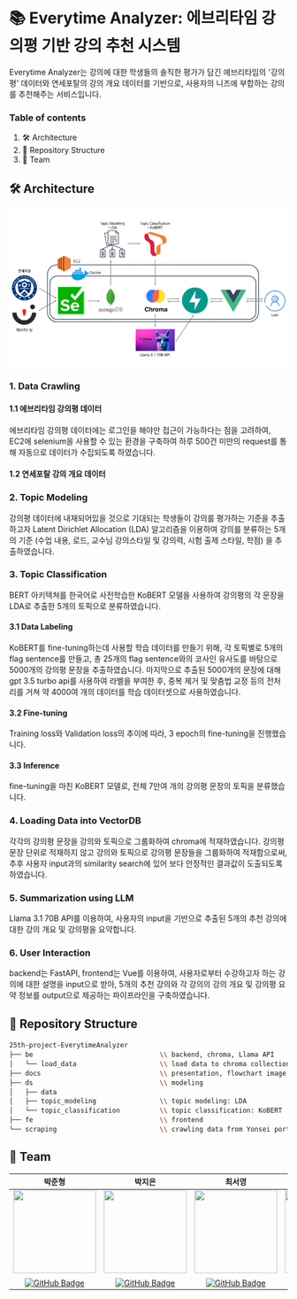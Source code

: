 # 📚 Everytime Analyzer: 에브리타임 강의평 기반 강의 추천 시스템
Everytime Analyzer는 강의에 대한 학생들의 솔직한 평가가 담긴 에브리타임의 '강의평' 데이터와 연세포탈의 강의 개요 데이터를 기반으로, 사용자의 니즈에 부합하는 강의를 추천해주는 서비스입니다.

### Table of contents
1. 🛠️ Architecture
2. 📂 Repository Structure
3. 👯 Team

## 🛠️ Architecture
![image](https://github.com/YBIGTA/25th-project-EverytimeAnalyzer/blob/main/docs/flowchart.png)
### 1. Data Crawling
#### 1.1 에브리타임 강의평 데이터
에브리타임 강의평 데이터에는 로그인을 해야만 접근이 가능하다는 점을 고려하여, EC2에 selenium을 사용할 수 있는 환경을 구축하여 하루 500건 미만의 request를 통해 자동으로 데이터가 수집되도록 하였습니다.
#### 1.2 연세포탈 강의 개요 데이터
### 2. Topic Modeling
강의평 데이터에 내재되어있을 것으로 기대되는 학생들이 강의를 평가하는 기준을 추출하고자 Latent Dirichlet Allocation (LDA) 알고리즘을 이용하여 강의를 분류하는 5개의 기준 (수업 내용, 로드, 교수님 강의스타일 및 강의력, 시험 출제 스타일, 학점) 을 추출하였습니다. 
### 3. Topic Classification
BERT 아키텍쳐를 한국어로 사전학습한 KoBERT 모델을 사용하여 강의평의 각 문장을 LDA로 추출한 5개의 토픽으로 분류하였습니다.
#### 3.1 Data Labeling
KoBERT를 fine-tuning하는데 사용할 학습 데이터를 만들기 위해, 각 토픽별로 5개의 flag sentence를 만들고, 총 25개의 flag sentence와의 코사인 유사도를 바탕으로 5000개의 강의평 문장을 추출하였습니다. 마지막으로 추출된 5000개의 문장에 대해 gpt 3.5 turbo api를 사용하여 라벨을 부여한 후, 중복 제거 및 맞춤법 교정 등의 전처리를 거쳐 약 4000여 개의 데이터를 학습 데이터셋으로 사용하였습니다. 
#### 3.2 Fine-tuning
Training loss와 Validation loss의 추이에 따라, 3 epoch의 fine-tuning을 진행했습니다. 
#### 3.3 Inference
fine-tuning을 마친 KoBERT 모델로, 전체 7만여 개의 강의평 문장의 토픽을 분류했습니다. 
### 4. Loading Data into VectorDB
각각의 강의평 문장을 강의와 토픽으로 그룹화하여 chroma에 적재하였습니다. 강의평 문장 단위로 적재하지 않고 강의와 토픽으로 강의평 문장들을 그룹화하여 적재함으로써, 추후 사용자 input과의 similarity search에 있어 보다 안정적인 결과값이 도출되도록 하였습니다. 
### 5. Summarization using LLM
Llama 3.1 70B API를 이용하여, 사용자의 input을 기반으로 추출된 5개의 추천 강의에 대한 강의 개요 및 강의평을 요약합니다.
### 6. User Interaction
backend는 FastAPI, frontend는 Vue를 이용하여, 사용자로부터 수강하고자 하는 강의에 대한 설명을 input으로 받아, 5개의 추천 강의와 각 강의의 강의 개요 및 강의평 요약 정보를 output으로 제공하는 파이프라인을 구축하였습니다. 

## 📂 Repository Structure
```bash
25th-project-EverytimeAnalyzer
├── be                                \\ backend, chroma, Llama API
│   └── load_data                     \\ load data to chroma collections
├── docs                              \\ presentation, flowchart image
├── ds                                \\ modeling
│   ├── data
│   ├── topic_modeling                \\ topic modeling: LDA
│   └── topic_classification          \\ topic classification: KoBERT
├── fe                                \\ frontend
└── scraping                          \\ crawling data from Yonsei portal and Everytime
```

## 👯 Team
|박준형|박지은|최서영|홍규원|
|:---:|:---:|:---:|:---:|
|<img src="https://avatars.githubusercontent.com/u/147307286?v=4" width="150" height="150">|<img src="https://avatars.githubusercontent.com/u/97666193?v=4" width="150" height="150">|<img src="https://avatars.githubusercontent.com/u/175555303?v=4" width="150" height="150">|<img src="https://avatars.githubusercontent.com/u/155924433?v=4" width="150" height="150">|
|[![GitHub Badge](https://img.shields.io/badge/-GitHub-black?style=flat-square&logo=github&link=https://github.com/jsybf)](https://github.com/jsybf)|[![GitHub Badge](https://img.shields.io/badge/-GitHub-black?style=flat-square&logo=github&link=https://github.com/iamzieun)](https://github.com/iamzieun)|[![GitHub Badge](https://img.shields.io/badge/-GitHub-black?style=flat-square&logo=github&link=https://github.com/choi613504)](https://github.com/choi613504)|[![GitHub Badge](https://img.shields.io/badge/-GitHub-black?style=flat-square&logo=github&link=https://github.com/kkyu0215)](https://github.com/kkyu0215)|